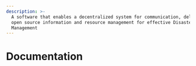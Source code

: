 ```yaml
---
description: >-
  A software that enables a decentralized system for communication, delivering
  open source information and resource management for effective Disaster
  Management
---
```


# Documentation

